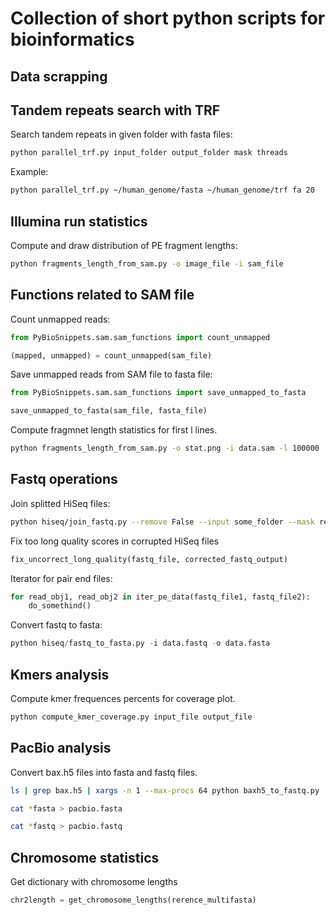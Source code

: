 # Collection of short python scripts for bioinformatics

## Data scrapping

## Tandem repeats search with TRF

Search tandem repeats in given folder with fasta files:

```bash
python parallel_trf.py input_folder output_folder mask threads
```

Example:

```bash
python parallel_trf.py ~/human_genome/fasta ~/human_genome/trf fa 20
```

## Illumina run statistics

Compute and draw distribution of PE fragment lengths:

```bash
python fragments_length_from_sam.py -o image_file -i sam_file
```

## Functions related to SAM file

Count unmapped reads:

```python
from PyBioSnippets.sam.sam_functions import count_unmapped

(mapped, unmapped) = count_unmapped(sam_file)
```

Save unmapped reads from SAM file to fasta file:

```python
from PyBioSnippets.sam.sam_functions import save_unmapped_to_fasta

save_unmapped_to_fasta(sam_file, fasta_file)
```

Compute fragmnet length statistics for first l lines.

```bash
python fragments_length_from_sam.py -o stat.png -i data.sam -l 100000
```

## Fastq operations

Join splitted HiSeq files:

```bash
python hiseq/join_fastq.py --remove False --input some_folder --mask read_L001_R1
```

Fix too long quality scores in corrupted HiSeq files

```python
fix_uncorrect_long_quality(fastq_file, corrected_fastq_output)
```

Iterator for pair end files:

```python
for read_obj1, read_obj2 in iter_pe_data(fastq_file1, fastq_file2):
	do_somethind()
```

Convert fastq to fasta:

```python
python hiseq/fastq_to_fasta.py -i data.fastq -o data.fasta
```

## Kmers analysis

Compute kmer frequences percents for coverage plot.

```bash
python compute_kmer_coverage.py input_file output_file
```

## PacBio analysis

Convert bax.h5 files into fasta and fastq files.

```bash
ls | grep bax.h5 | xargs -n 1 --max-procs 64 python baxh5_to_fastq.py

cat *fasta > pacbio.fasta

cat *fastq > pacbio.fastq
```

## Chromosome statistics

Get dictionary with chromosome lengths

```python
chr2length = get_chromosome_lengths(rerence_multifasta)
```
